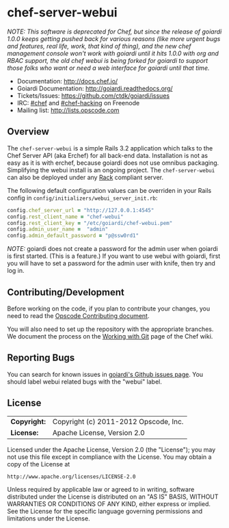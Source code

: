 # chef-server-webui

*NOTE: This software is deprecated for Chef, but since the release of goiardi
1.0.0 keeps getting pushed back for various reasons (like more urgent bugs and
features, real life, work, that kind of thing), and the new chef management
console won't work with goiardi until it hits 1.0.0 with org and RBAC support,
the old chef webui is being forked for goiardi to support those folks who want
or need a web interface for goiardi until that time.*

* Documentation: http://docs.chef.io/
* Goiardi Documentation: http://goiardi.readthedocs.org/
* Tickets/Issues: https://github.com/ctdk/goiardi/issues
* IRC: [#chef](irc://irc.freenode.net/chef) and [#chef-hacking](irc://irc.freenode.net/chef-hacking) on Freenode
* Mailing list: http://lists.opscode.com

## Overview ##

The `chef-server-webui` is a simple Rails 3.2 application which talks to the 
Chef Server API (aka Erchef) for all back-end data. Installation is not as easy 
as it is with erchef, because goiardi does not use omnibus packaging. 
Simplifying the webui install is an ongoing project.  The `chef-server-webui` 
can also be deployed under any [Rack](http://rack.github.com/) compliant server.

The following default configuration values can be overriden in your Rails 
config in `config/initializers/webui_server_init.rb`:

```ruby
config.chef_server_url = "http://127.0.0.1:4545"
config.rest_client_name = "chef-webui"
config.rest_client_key = "/etc/goiardi/chef-webui.pem"
config.admin_user_name =  "admin"
config.admin_default_password = "p@ssw0rd1"
```

*NOTE:* goiardi does not create a password for the admin user when goiardi is
first started. (This is a feature.) If you want to use webui with goiardi, first
you will have to set a password for the admin user with knife, then try and log
in.

## Contributing/Development

Before working on the code, if you plan to contribute your changes, you need to
read the
[Opscode Contributing document](http://wiki.opscode.com/display/chef/How+to+Contribute).

You will also need to set up the repository with the appropriate branches. We
document the process on the
[Working with Git](http://wiki.opscode.com/display/chef/Working+with+git) page
of the Chef wiki.

## Reporting Bugs ##

You can search for known issues in
[goiardi's Github issues page](https://github.com/ctdk/goiardi/issues). You
should label webui related bugs with the "webui" label.

## License ##

|                      |                                          |
|:---------------------|:-----------------------------------------|
| **Copyright:**       | Copyright (c) 2011-2012 Opscode, Inc.
| **License:**         | Apache License, Version 2.0

Licensed under the Apache License, Version 2.0 (the "License");
you may not use this file except in compliance with the License.
You may obtain a copy of the License at

    http://www.apache.org/licenses/LICENSE-2.0

Unless required by applicable law or agreed to in writing, software
distributed under the License is distributed on an "AS IS" BASIS,
WITHOUT WARRANTIES OR CONDITIONS OF ANY KIND, either express or implied.
See the License for the specific language governing permissions and
limitations under the License.
